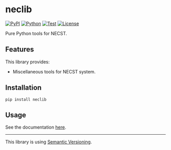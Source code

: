 # neclib

[![PyPI](https://img.shields.io/pypi/v/neclib.svg?label=PyPI&style=flat-square)](https://pypi.org/pypi/neclib/)
[![Python](https://img.shields.io/pypi/pyversions/neclib.svg?label=Python&color=yellow&style=flat-square)](https://pypi.org/pypi/neclib/)
[![Test](https://img.shields.io/github/workflow/status/nanten2/neclib/Test?logo=github&label=Test&style=flat-square)](https://github.com/nanten2/neclib/actions)
[![License](https://img.shields.io/badge/license-MIT-blue.svg?label=License&style=flat-square)](LICENSE)

Pure Python tools for NECST.

## Features

This library provides:

- Miscellaneous tools for NECST system.

## Installation

```shell
pip install neclib
```

## Usage

See the documentation [here](https://nanten2.github.io/neclib/index.html).

---

This library is using [Semantic Versioning](https://semver.org).
